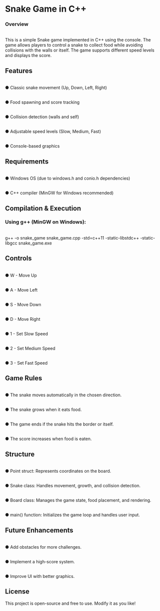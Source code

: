 <h1>Snake Game in C++</h1>

<h3>Overview</h3>

<br>This is a simple Snake game implemented in C++ using the console. The game allows players to control a snake to collect food while avoiding collisions with the walls or itself. The game supports different speed levels and displays the score.

<h2>Features</h2>

<br>● Classic snake movement (Up, Down, Left, Right)

<br>● Food spawning and score tracking

<br>● Collision detection (walls and self)

<br>● Adjustable speed levels (Slow, Medium, Fast)

<br>● Console-based graphics

<h2>Requirements</h2>

<br>● Windows OS (due to windows.h and conio.h dependencies)

<br>● C++ compiler (MinGW for Windows recommended)

<h2>Compilation & Execution</h2>

<h3>Using g++ (MinGW on Windows):</h3>

 <br>g++ -o snake_game snake_game.cpp -std=c++11 -static-libstdc++ -static-libgcc
 snake_game.exe

<h2>Controls</h2>

<br>● W - Move Up

<br>● A - Move Left

<br>● S - Move Down

<br>● D - Move Right

<br>● 1 - Set Slow Speed

<br>● 2 - Set Medium Speed

<br>● 3 - Set Fast Speed

<h2>Game Rules</h2>

<br>● The snake moves automatically in the chosen direction.

<br>● The snake grows when it eats food.

<br>● The game ends if the snake hits the border or itself.

<br>● The score increases when food is eaten.

<h2>Structure</h2>

<br>● Point struct: Represents coordinates on the board.

<br>● Snake class: Handles movement, growth, and collision detection.

<br>● Board class: Manages the game state, food placement, and rendering.

<br>● main() function: Initializes the game loop and handles user input.

<h2>Future Enhancements</h2>

<br>● Add obstacles for more challenges.

<br>● Implement a high-score system.

<br>● Improve UI with better graphics.

<h2>License</h2>

This project is open-source and free to use. Modify it as you like!
